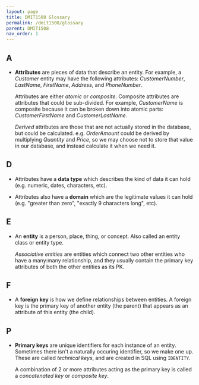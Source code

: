 ```yaml
---
layout: page
title: DMIT1508 Glossary
permalink: /dmit1508/glossary
parent: DMIT1508
nav_order: 1
---
```


## A
- **Attributes** are pieces of data that describe an entity. For example, a *Customer* entity may have the following attributes: *CustomerNumber*, *LastName*, *FirstName*, *Address*, and *PhoneNumber*.

    Attributes are either *atomic* or *composite*. Composite attributes are attributes that could be sub-divided. For example, *CustomerName* is composite because it can be broken down into atomic parts: *CustomerFirstName* and *CustomerLastName*.
    
    *Derived* attributes are those that are not actually stored in the database, but could be calculated. e.g. *OrderAmount* could be derived by multiplying *Quantity* and *Price*, so we may choose not to store that value in our database, and instead calculate it when we need it.

## D
- Attributes have a **data type** which describes the kind of data it can hold (e.g. numeric, dates, characters, etc).

- Attributes also have a **domain** which are the legitimate values it can hold (e.g. "greater than zero", "exactly 9 characters long", etc).

## E
- An **entity** is a person, place, thing, or concept. Also called an entity class or entity type.

    *Associative entities* are entities which connect two other entities who have a many:many relationship, and they usually contain the primary key attributes of both the other entities as its PK.

## F
- A **foreign key** is how we define relationships between entities. A foreign key is the primary key of another entity (the parent) that appears as an attribute of this entity (the child).

## P
- **Primary keys** are unique identifiers for each instance of an entity. Sometimes there isn't a naturally occuring identifier, so we make one up. These are called *technical keys*, and are created in SQL using `IDENTITY`.

    A combination of 2 or more attributes acting as the primary key is called a *concatenated key* or *composite key*.
